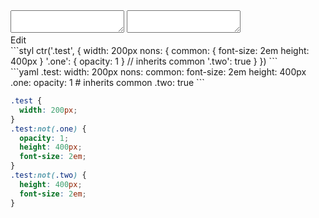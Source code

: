 <div data-size="320" class="code-cont" data-example="true-value">
    <div class="code">
        <div class="code-wrap">
            <textarea id="stylus"></textarea>
            <textarea id="css"></textarea>
            <div class="edit-code">
                <span>Edit</span>
            </div>
        </div>
    </div>
</div>


<div data-size="320" data-examples="stylus"></div>
```styl
ctr('.test', {
  width: 200px
  nons: {
    common: {
      font-size: 2em
      height: 400px
    }
    '.one': {
      opacity: 1
    }
    // inherits common
    '.two': true
  }
})
```

<div data-size="320" data-examples="yaml"></div>
```yaml
.test:
  width: 200px
  nons:
    common:
      font-size: 2em
      height: 400px
    .one:
      opacity: 1
    # inherits common
    .two: true
```

```css
.test {
  width: 200px;
}
.test:not(.one) {
  opacity: 1;
  height: 400px;
  font-size: 2em;
}
.test:not(.two) {
  height: 400px;
  font-size: 2em;
}
```
<div class="cf"></div>
